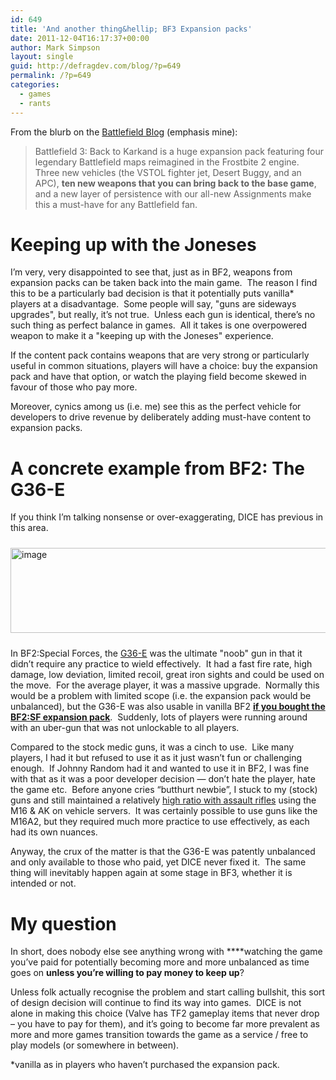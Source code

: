 ```yaml
---
id: 649
title: 'And another thing&hellip; BF3 Expansion packs'
date: 2011-12-04T16:17:37+00:00
author: Mark Simpson
layout: single
guid: http://defragdev.com/blog/?p=649
permalink: /?p=649
categories:
  - games
  - rants
---
```

From the blurb on the [Battlefield Blog](http://blogs.battlefield.ea.com/battlefield_bad_company/archive/2011/12/01/back-to-karkand-launches-for-the-playstation-3-on-tuesday.aspx) (emphasis mine): 

> Battlefield 3: Back to Karkand is a huge expansion pack featuring four legendary Battlefield maps reimagined in the Frostbite 2 engine. Three new vehicles (the VSTOL fighter jet, Desert Buggy, and an APC), **ten new weapons that you can bring back to the base game**, and a new layer of persistence with our all-new Assignments make this a must-have for any Battlefield fan.

# Keeping up with the Joneses

I’m very, very disappointed to see that, just as in BF2, weapons from expansion packs can be taken back into the main game.&#160; The reason I find this to be a particularly bad decision is that it potentially puts vanilla* players at a disadvantage.&#160; Some people will say, "guns are sideways upgrades", but really, it&#8217;s not true.&#160; Unless each gun is identical, there&#8217;s no such thing as perfect balance in games.&#160; All it takes is one overpowered weapon to make it a "keeping up with the Joneses" experience.&#160; 

If the content pack contains weapons that are very strong or particularly useful in common situations, players will have a choice: buy the expansion pack and have that option, or watch the playing field become skewed in favour of those who pay more. 

Moreover, cynics among us (i.e. me) see this as the perfect vehicle for developers to drive revenue by deliberately adding must-have content to expansion packs.

<!--more-->

# A concrete example from BF2: The G36-E

If you think I&#8217;m talking nonsense or over-exaggerating, DICE has previous in this area.&#160; 

[<img style="margin: 10px 0px; display: inline" title="image" alt="image" src="http://defragdev.com/blog/images/2011/12/image_thumb1.png" width="515" height="136" />](http://defragdev.com/blog/images/2011/12/image1.png)

In BF2:Special Forces, the [G36-E](http://battlefield.wikia.com/wiki/G36E) was the ultimate "noob" gun in that it didn&#8217;t require any practice to wield effectively.&#160; It had a fast fire rate, high damage, low deviation, limited recoil, great iron sights and could be used on the move.&#160; For the average player, it was a massive upgrade.&#160; Normally this would be a problem with limited scope (i.e. the expansion pack would be unbalanced), but the G36-E was also usable in vanilla BF2 **[if you bought the BF2:SF expansion pack](http://answers.yahoo.com/question/index?qid=20091011111139AAsqICe)**.&#160; Suddenly, lots of players were running around with an uber-gun that was not unlockable to all players.

Compared to the stock medic guns, it was a cinch to use.&#160; Like many players, I had it but refused to use it as it just wasn’t fun or challenging enough.&#160; If Johnny Random had it and wanted to use it in BF2, I was fine with that as it was a poor developer decision &#8212; don’t hate the player, hate the game etc.&#160; Before anyone cries “butthurt newbie”, I stuck to my (stock) guns and still maintained a relatively [high ratio with assault rifles](http://bf2s.com/player/46934876/) using the M16 & AK on vehicle servers.&#160; It was certainly possible to use guns like the M16A2, but they required much more practice to use effectively, as each had its own nuances.

Anyway, the crux of the matter is that the G36-E was patently unbalanced and only available to those who paid, yet DICE never fixed it.&#160; The same thing will inevitably happen again at some stage in BF3, whether it is intended or not.

# My question

In short, does nobody else see anything wrong with ****watching the game you’ve paid for potentially becoming more and more unbalanced as time goes on **unless you’re willing to pay money to keep up**?&#160; 

Unless folk actually recognise the problem and start calling bullshit, this sort of design decision will continue to find its way into games.&#160; DICE is not alone in making this choice (Valve has TF2 gameplay items that never drop – you have to pay for them), and it’s going to become far more prevalent as more and more games transition towards the game as a service / free to play models (or somewhere in between).

*vanilla as in players who haven’t purchased the expansion pack.